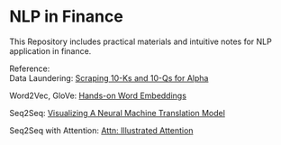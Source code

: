# NLP in Finance

This Repository includes practical materials
and intuitive notes for NLP application in finance.

Reference:   
Data Laundering: <a href="https://www.quantopian.com/posts/scraping-10-ks-and-10-qs-for-alpha">
Scraping 10-Ks and 10-Qs for Alpha</a>  

Word2Vec, GloVe: <a href="https://towardsdatascience.com/understanding-feature-engineering-part-4-deep-learning-methods-for-text-data-96c44370bbfa">Hands-on Word Embeddings</a>

Seq2Seq: <a href="https://jalammar.github.io/visualizing-neural-machine-translation-mechanics-of-seq2seq-models-with-attention/">
Visualizing A Neural Machine Translation Model</a>

Seq2Seq with Attention: <a href="https://towardsdatascience.com/attn-illustrated-attention-5ec4ad276ee3">
Attn: Illustrated Attention</a>
